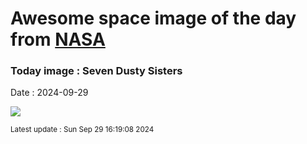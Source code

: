 
# Awesome space image of the day from [NASA](https://api.nasa.gov/)

### Today image : Seven Dusty Sisters
Date : 2024-09-29

![](https://apod.nasa.gov/apod/image/2409/Pleiades_WiseAntonucci_960.jpg)

<small>Latest update : Sun Sep 29 16:19:08 2024</small>
        